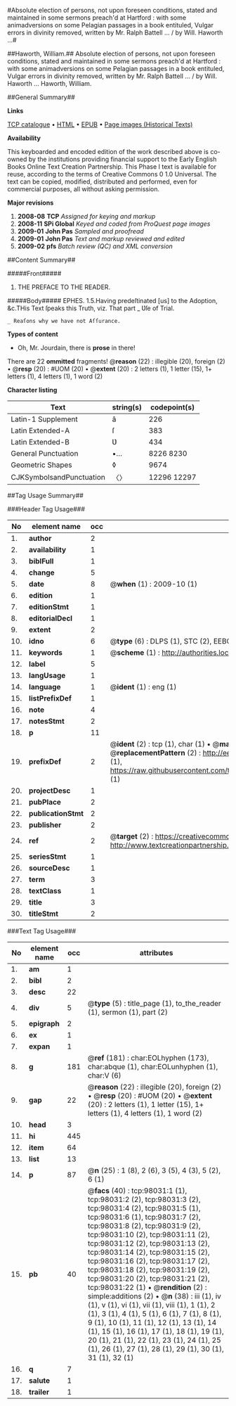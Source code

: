 #Absolute election of persons, not upon foreseen conditions, stated and maintained in some sermons preach'd at Hartford : with some animadversions on some Pelagian passages in a book entituled, Vulgar errors in divinity removed, written by Mr. Ralph Battell ... / by Will. Haworth ...#

##Haworth, William.##
Absolute election of persons, not upon foreseen conditions, stated and maintained in some sermons preach'd at Hartford : with some animadversions on some Pelagian passages in a book entituled, Vulgar errors in divinity removed, written by Mr. Ralph Battell ... / by Will. Haworth ...
Haworth, William.

##General Summary##

**Links**

[TCP catalogue](http://www.ota.ox.ac.uk/tcp/)  • 
[HTML](http://tei.it.ox.ac.uk/tcp/Texts-HTML/free/A43/A43111.html)  • 
[EPUB](http://tei.it.ox.ac.uk/tcp/Texts-EPUB/free/A43/A43111.epub) • 
[Page images (Historical Texts)](https://data.historicaltexts.jisc.ac.uk/view?pubId=eebo-13144489e&pageId=eebo-13144489e-98031-1)

**Availability**

This keyboarded and encoded edition of the
	       work described above is co-owned by the institutions
	       providing financial support to the Early English Books
	       Online Text Creation Partnership. This Phase I text is
	       available for reuse, according to the terms of Creative
	       Commons 0 1.0 Universal. The text can be copied,
	       modified, distributed and performed, even for
	       commercial purposes, all without asking permission.

**Major revisions**

1. __2008-08__ __TCP__ *Assigned for keying and markup*
1. __2008-11__ __SPi Global__ *Keyed and coded from ProQuest page images*
1. __2009-01__ __John Pas__ *Sampled and proofread*
1. __2009-01__ __John Pas__ *Text and markup reviewed and edited*
1. __2009-02__ __pfs__ *Batch review (QC) and XML conversion*

##Content Summary##

#####Front#####

1. THE PREFACE TO THE READER.

#####Body#####
EPHES. 1.5.Having predeſtinated [us] to the Adoption, &c.THis Text ſpeaks this Truth, viz. That part
    _ Ʋſe of Trial.

    _ Reaſons why we have not Aſſurance.

**Types of content**

  * Oh, Mr. Jourdain, there is **prose** in there!

There are 22 **ommitted** fragments! 
 @__reason__ (22) : illegible (20), foreign (2)  •  @__resp__ (20) : #UOM (20)  •  @__extent__ (20) : 2 letters (1), 1 letter (15), 1+ letters (1), 4 letters (1), 1 word (2)

**Character listing**


|Text|string(s)|codepoint(s)|
|---|---|---|
|Latin-1 Supplement|â|226|
|Latin Extended-A|ſ|383|
|Latin Extended-B|Ʋ|434|
|General Punctuation|•…|8226 8230|
|Geometric Shapes|◊|9674|
|CJKSymbolsandPunctuation|〈〉|12296 12297|

##Tag Usage Summary##

###Header Tag Usage###

|No|element name|occ|attributes|
|---|---|---|---|
|1.|__author__|2||
|2.|__availability__|1||
|3.|__biblFull__|1||
|4.|__change__|5||
|5.|__date__|8| @__when__ (1) : 2009-10 (1)|
|6.|__edition__|1||
|7.|__editionStmt__|1||
|8.|__editorialDecl__|1||
|9.|__extent__|2||
|10.|__idno__|6| @__type__ (6) : DLPS (1), STC (2), EEBO-CITATION (1), OCLC (1), VID (1)|
|11.|__keywords__|1| @__scheme__ (1) : http://authorities.loc.gov/ (1)|
|12.|__label__|5||
|13.|__langUsage__|1||
|14.|__language__|1| @__ident__ (1) : eng (1)|
|15.|__listPrefixDef__|1||
|16.|__note__|4||
|17.|__notesStmt__|2||
|18.|__p__|11||
|19.|__prefixDef__|2| @__ident__ (2) : tcp (1), char (1)  •  @__matchPattern__ (2) : ([0-9\-]+):([0-9IVX]+) (1), (.+) (1)  •  @__replacementPattern__ (2) : http://eebo.chadwyck.com/downloadtiff?vid=$1&page=$2 (1), https://raw.githubusercontent.com/textcreationpartnership/Texts/master/tcpchars.xml#$1 (1)|
|20.|__projectDesc__|1||
|21.|__pubPlace__|2||
|22.|__publicationStmt__|2||
|23.|__publisher__|2||
|24.|__ref__|2| @__target__ (2) : https://creativecommons.org/publicdomain/zero/1.0/ (1), http://www.textcreationpartnership.org/docs/. (1)|
|25.|__seriesStmt__|1||
|26.|__sourceDesc__|1||
|27.|__term__|3||
|28.|__textClass__|1||
|29.|__title__|3||
|30.|__titleStmt__|2||


###Text Tag Usage###

|No|element name|occ|attributes|
|---|---|---|---|
|1.|__am__|1||
|2.|__bibl__|2||
|3.|__desc__|22||
|4.|__div__|5| @__type__ (5) : title_page (1), to_the_reader (1), sermon (1), part (2)|
|5.|__epigraph__|2||
|6.|__ex__|1||
|7.|__expan__|1||
|8.|__g__|181| @__ref__ (181) : char:EOLhyphen (173), char:abque (1), char:EOLunhyphen (1), char:V (6)|
|9.|__gap__|22| @__reason__ (22) : illegible (20), foreign (2)  •  @__resp__ (20) : #UOM (20)  •  @__extent__ (20) : 2 letters (1), 1 letter (15), 1+ letters (1), 4 letters (1), 1 word (2)|
|10.|__head__|3||
|11.|__hi__|445||
|12.|__item__|64||
|13.|__list__|13||
|14.|__p__|87| @__n__ (25) : 1 (8), 2 (6), 3 (5), 4 (3), 5 (2), 6 (1)|
|15.|__pb__|40| @__facs__ (40) : tcp:98031:1 (1), tcp:98031:2 (2), tcp:98031:3 (2), tcp:98031:4 (2), tcp:98031:5 (1), tcp:98031:6 (1), tcp:98031:7 (2), tcp:98031:8 (2), tcp:98031:9 (2), tcp:98031:10 (2), tcp:98031:11 (2), tcp:98031:12 (2), tcp:98031:13 (2), tcp:98031:14 (2), tcp:98031:15 (2), tcp:98031:16 (2), tcp:98031:17 (2), tcp:98031:18 (2), tcp:98031:19 (2), tcp:98031:20 (2), tcp:98031:21 (2), tcp:98031:22 (1)  •  @__rendition__ (2) : simple:additions (2)  •  @__n__ (38) : iii (1), iv (1), v (1), vi (1), vii (1), viii (1), 1 (1), 2 (1), 3 (1), 4 (1), 5 (1), 6 (1), 7 (1), 8 (1), 9 (1), 10 (1), 11 (1), 12 (1), 13 (1), 14 (1), 15 (1), 16 (1), 17 (1), 18 (1), 19 (1), 20 (1), 21 (1), 22 (1), 23 (1), 24 (1), 25 (1), 26 (1), 27 (1), 28 (1), 29 (1), 30 (1), 31 (1), 32 (1)|
|16.|__q__|7||
|17.|__salute__|1||
|18.|__trailer__|1||
